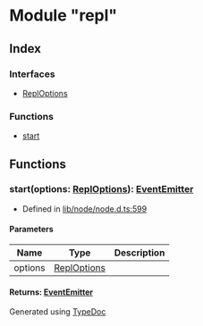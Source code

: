 # Module "repl"


## Index

### Interfaces
* [ReplOptions](../interfaces/_repl_.reploptions.md)

### Functions
* [start](_repl_.md#start)

## Functions

### start(options: [ReplOptions](../interfaces/_repl_.reploptions.md)): [EventEmitter](../classes/_events_.eventemitter.md)
  
* Defined in [lib/node/node.d.ts:599](https://github.com/kimamula/typedoc/blob/HEAD/src/lib/node/node.d.ts#L599)


#### Parameters

| Name | Type | Description |
| ---- | ---- | ---- |
| options | [ReplOptions](../interfaces/_repl_.reploptions.md)|  |

#### Returns: [EventEmitter](../classes/_events_.eventemitter.md)


Generated using [TypeDoc](http://typedoc.io)
